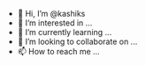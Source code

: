 - 👋 Hi, I’m @kashiks
- 👀 I’m interested in ...
- 🌱 I’m currently learning ...
- 💞️ I’m looking to collaborate on ...
- 📫 How to reach me ...

<!---
kashiks/kashiks is a ✨ special ✨ repository because its `README.md` (this file) appears on your GitHub profile.
You can click the Preview link to take a look at your changes.
--->
